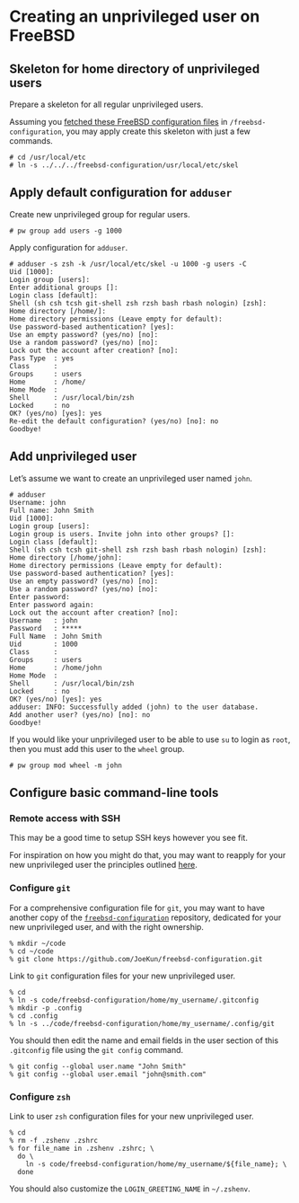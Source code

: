 # Creating an unprivileged user on FreeBSD

## Skeleton for home directory of unprivileged users

Prepare a skeleton for all regular unprivileged users.

Assuming you [fetched these FreeBSD configuration files](freebsd-command-line-tools.md#fetch-configuration-files) in `/freebsd-configuration`, you may apply create this skeleton with just a few commands.

```console
# cd /usr/local/etc
# ln -s ../../../freebsd-configuration/usr/local/etc/skel
```


## Apply default configuration for `adduser`

Create new unprivileged group for regular users.

```console
# pw group add users -g 1000
```

Apply configuration for `adduser`.

```console
# adduser -s zsh -k /usr/local/etc/skel -u 1000 -g users -C
Uid [1000]: 
Login group [users]: 
Enter additional groups []: 
Login class [default]: 
Shell (sh csh tcsh git-shell zsh rzsh bash rbash nologin) [zsh]: 
Home directory [/home/]: 
Home directory permissions (Leave empty for default): 
Use password-based authentication? [yes]: 
Use an empty password? (yes/no) [no]: 
Use a random password? (yes/no) [no]: 
Lock out the account after creation? [no]: 
Pass Type  : yes
Class      : 
Groups     : users 
Home       : /home/
Home Mode  : 
Shell      : /usr/local/bin/zsh
Locked     : no
OK? (yes/no) [yes]: yes
Re-edit the default configuration? (yes/no) [no]: no
Goodbye!
```


## Add unprivileged user

Let’s assume we want to create an unprivileged user named `john`.

```console
# adduser
Username: john
Full name: John Smith
Uid [1000]: 
Login group [users]: 
Login group is users. Invite john into other groups? []: 
Login class [default]: 
Shell (sh csh tcsh git-shell zsh rzsh bash rbash nologin) [zsh]: 
Home directory [/home/john]: 
Home directory permissions (Leave empty for default): 
Use password-based authentication? [yes]: 
Use an empty password? (yes/no) [no]: 
Use a random password? (yes/no) [no]: 
Enter password: 
Enter password again: 
Lock out the account after creation? [no]: 
Username   : john
Password   : *****
Full Name  : John Smith
Uid        : 1000
Class      : 
Groups     : users 
Home       : /home/john
Home Mode  : 
Shell      : /usr/local/bin/zsh
Locked     : no
OK? (yes/no) [yes]: yes
adduser: INFO: Successfully added (john) to the user database.
Add another user? (yes/no) [no]: no
Goodbye!
```

If you would like your unprivileged user to be able to use `su` to login as `root`, then you must add this user to the `wheel` group.

```console
# pw group mod wheel -m john
```


## Configure basic command-line tools

### Remote access with SSH

This may be a good time to setup SSH keys however you see fit.

For inspiration on how you might do that, you may want to reapply for your new unprivileged user the principles outlined [here](freebsd-remote-access-ssh.md#register-public-ssh-key-as-authorized-for-root-on-the-freebsd-server).

### Configure `git`

For a comprehensive configuration file for `git`, you may want to have another copy of the [`freebsd-configuration`](https://github.com/JoeKun/freebsd-configuration) repository, dedicated for your new unprivileged user, and with the right ownership.

```console
% mkdir ~/code
% cd ~/code
% git clone https://github.com/JoeKun/freebsd-configuration.git
```

Link to `git` configuration files for your new unprivileged user.

```console
% cd
% ln -s code/freebsd-configuration/home/my_username/.gitconfig
% mkdir -p .config
% cd .config
% ln -s ../code/freebsd-configuration/home/my_username/.config/git
```

You should then edit the name and email fields in the user section of this `.gitconfig` file using the `git config` command.

```console
% git config --global user.name "John Smith"
% git config --global user.email "john@smith.com"
```

### Configure `zsh`

Link to user `zsh` configuration files for your new unprivileged user.

```console
% cd
% rm -f .zshenv .zshrc
% for file_name in .zshenv .zshrc; \
  do \
    ln -s code/freebsd-configuration/home/my_username/${file_name}; \
  done
```

You should also customize the `LOGIN_GREETING_NAME` in `~/.zshenv`.
